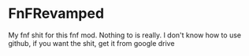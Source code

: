 # FnFRevamped
My fnf shit for this fnf mod. Nothing to is really.
I don't know how to use github, if you want the shit, get it from google drive

